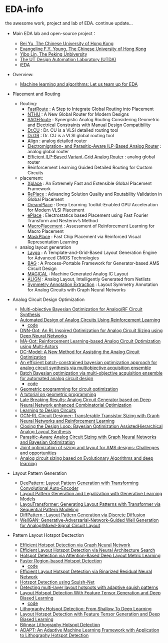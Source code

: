 # EDA-info
the awesome work, project and lab of EDA. continue update...

- Main EDA lab and open-source project：
  - [Bei Yu, The Chinese University of Hong Kong](http://www.cse.cuhk.edu.hk/~byu/)
  - [Evangeline F.Y. Young, The Chinese University of Hong Kong](https://www.cse.cuhk.edu.hk/~fyyoung/)
  - [Yibo Lin, The Peking Unbiversity](https://yibolin.com/)
  - [The UT Design Automation Laboratory (UTDA)](https://www.cerc.utexas.edu/utda/)
  - [iEDA](https://github.com/OSCC-Project/iEDA)

- Overview:
  - [Machine learning and algorithms: Let us team up for EDA](https://ieeexplore.ieee.org/abstract/document/9682429/)
- Placement and Routing
	- Routing: 
		- [FastRoute](https://github.com/The-OpenROAD-Project-Attic/FastRoute)
    		    : A Step to Integrate Global Routing into Placement
		- [NTHU](https://github.com/luckyrantanplan/nthu-route)
    		    : A New Global Router for Modern Designs
		- [SAGERoute](https://github.com/PKU-IDEA/SAGERoute/tree/main)
    		    : Synergistic Analog Routing Considering Geometric and Electrical Constraints with Manual Design Compatibility
		- [Dr.CU](https://github.com/cuhk-eda/dr-cu)
       		    : Dr. CU is a VLSI detailed routing tool
		- [Dr.GR](https://github.com/cuhk-eda/cu-gr)
    		    : Dr. CU is a VLSI global routing tool
		- [Align](https://github.com/ALIGN-analoglayout/AnalogDetailedRouter)
    		    : analog detailed router
		- [Electromigration- and Parasitic-Aware ILP-Based Analog Router](https://ieeexplore.ieee.org/abstract/document/8378047/)
    		    : analog global router
		- [Efficient ILP-Based Variant-Grid Analog Router](https://ieeexplore.ieee.org/abstract/document/7527478/)
    		    : analog global router
		- Reinforcement Learning Guided Detailed Routing for Custom Circuits
	- placement:
		- [Xplace](https://github.com/cuhk-eda/Xplace)
    		    : An Extremely Fast and Extensible Global Placement Framework
		- [RePlace](https://github.com/The-OpenROAD-Project/RePlAce)
     		    : Advancing Solution Quality and Routability Validation in Global Placement
		- [DreamPlace](https://github.com/limbo018/DREAMPlace)
    		    : Deep Learning Toolkit-Enabled GPU Acceleration for Modern VLSI Placement
		- [ePlace](https://github.com/ApeachM/ePlacePractice)
    		    : Electrostatics based Placement using Fast Fourier Transform and Nesterov’s Method
		- [MacroPlacement](https://github.com/TILOS-AI-Institute/MacroPlacement)
    		    : Assessment of Reinforcement Learning for Macro Placement
		- [MaskPlace](https://github.com/laiyao1/maskplace)
  		    : Fast Chip Placement via Reinforced Visual Representation Learning
	- analog layout generation
		- [Laygo](https://laygo2.github.io/)
    		    : A Template-and-Grid-Based Layout Generation Engine for Advanced CMOS Technologies
		- [BAG](https://github.com/sdaudlin/BAG_framework)
    		    : A Process-Portable Framework for Generator-based AMS Circuit Design
		- [MAGICAL](https://github.com/magical-eda/MAGICAL)
    		    : Machine Generated Analog IC Layout
		- [ALIGN](https://github.com/ALIGN-analoglayout/ALIGN-public)
    		    : Analog Layout, Intelligently Generated from Netlists
		- [Symmetry Annotation Extraction](https://doi.org/10.1145/3394885.3431545)
    		    : Layout Symmetry Annotation for Analog Circuits with Graph Neural Networks

- Analog Circuit Design Optimization
	- [Multi-objective Bayesian Optimization for Analog/RF Circuit Synthesis](https://dl.acm.org/doi/abs/10.1145/3195970.3196078)
	- [Automated Design of Analog Circuits Using Reinforcement Learning](https://ieeexplore.ieee.org/abstract/document/9576505)
   		- [code](https://github.com/ksettaluri6/AutoCkt)
	- [DNN-Opt: An RL Inspired Optimization for Analog Circuit Sizing using Deep Neural Networks](https://ieeexplore.ieee.org/abstract/document/9586139)
	- [MA-Opt: Reinforcement Learning-based Analog Circuit Optimization using Multi-Actors](https://ieeexplore.ieee.org/abstract/document/10136894)
	- [DC-Model: A New Method for Assisting the Analog Circuit Optimization](https://ieeexplore.ieee.org/abstract/document/10129366)
   	- [An efficient batch-constrained bayesian optimization approach for analog circuit synthesis via multiobjective acquisition ensemble](https://ieeexplore.ieee.org/abstract/document/9336041)
   	- [Batch Bayesian optimization via multi-objective acquisition ensemble for automated analog circuit design](http://proceedings.mlr.press/v80/lyu18a.html?ref=https://githubhelp.com)
   	  	- [code](https://github.com/Alaya-in-Matrix/MACE)
   	- [Geometric programming for circuit optimization](https://dl.acm.org/doi/abs/10.1145/1055137.1055148)
   	- [A tutorial on geometric programming](https://link.springer.com/article/10.1007/s11081-007-9001-7)
   	- [Late Breaking Results: Analog Circuit Generator based on Deep Neural Network enhanced Combinatorial Optimization](https://dl.acm.org/doi/abs/10.1145/3316781.3322468)
   	- [Learning to Design Circuits](https://arxiv.org/abs/1812.02734)
   	- [GCN-RL Circuit Designer: Transferable Transistor Sizing with Graph Neural Networks and Reinforcement Learning](https://ieeexplore.ieee.org/abstract/document/9218757/)
   	- [Closing the Design Loop: Bayesian Optimization AssistedHierarchical Analog Layout Synthesis](https://ieeexplore.ieee.org/abstract/document/9218621/)
   	- [Parasitic-Aware Analog Circuit Sizing with Graph Neural Networks and Bayesian Optimization](https://ieeexplore.ieee.org/abstract/document/9474253)
   	- [Joint optimization of sizing and layout for AMS designs: Challenges and opportunities](https://dl.acm.org/doi/abs/10.1145/3569052.3578929)
   	- [Analog circuit sizing based on Evolutionary Algorithms and deep learning](https://www.sciencedirect.com/science/article/pii/S0957417423019826)
- Layout Pattern Generation
  	- [DeePattern: Layout Pattern Generation with Transforming Convolutional Auto-Encoder](https://dl.acm.org/doi/abs/10.1145/3316781.3317795)
  	- [Layout Pattern Generation and Legalization with Generative Learning Models](https://dl.acm.org/doi/abs/10.1145/3400302.3415607)
  	- [LayouTransformer: Generating Layout Patterns with Transformer via Sequential Pattern Modeling](https://dl.acm.org/doi/abs/10.1145/3508352.3549350)
  	- [DiffPattern : Layout Pattern Generation via Discrete Diffusion](https://arxiv.org/abs/2303.13060)
  	- [WellGAN: Generative-Adversarial-Network-Guided Well Generation for Analog/Mixed-Signal Circuit Layout](https://dl.acm.org/doi/10.1145/3316781.3317930)

- Pattern Layout Hotspot Dectection
  	- [Efficient Hotspot Detection via Graph Neural Network](https://ieeexplore.ieee.org/document/9774579)
  	- [Efficient Layout Hotspot Detection via Neural Architecture Search](https://dl.acm.org/doi/10.1145/3517130)
  	- [Hotspot Detection via Attention-Based Deep Layout Metric Learning](https://doi.org/10.1145/3517130)
  	- [Faster Region-based Hotspot Detection](https://doi.org/10.1145/3316781.3317824)
  	  	- [code](https://github.com/Lanselott/R-HSD)
  	- [Efficient Layout Hotspot Detection via Binarized Residual Neural Network](https://doi.org/10.1145/3316781.3317811)
  	- [Hotspot Detection using Squish-Net](https://doi.org/10.1117/12.2515172)
  	- [Detecting multi-layer layout hotspots with adaptive squish patterns](https://dl.acm.org/doi/10.1145/3287624.3288747)
  	- [Layout Hotspot Detection With Feature Tensor Generation and Deep Biased Learning](https://ieeexplore.ieee.org/document/8360060/)
  	  	- [code](https://github.com/phdyang007/dlhsd)
  	- [Lithography Hotspot Detection: From Shallow To Deep Learning](https://doi.org/10.1109/SOCC.2017.8226047)
  	- [Layout Hotspot Detection with Feature Tensor Generation and Deep Biased Learning](https://dl.acm.org/doi/10.1145/3061639.3062270)
  	- [Bilinear Lithography Hotspot Detection](https://dl.acm.org/doi/10.1145/3036669.3036673)
  	- [ADAPT: An Adaptive Machine Learning Framework with Application to Lithography Hotspot Detection](https://ieeexplore.ieee.org/abstract/document/9531210/)



